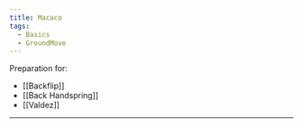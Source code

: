 ```yaml
---
title: Macaco
tags:
  - Basics
  - GroundMove
---
```



Preparation for: 
* [[Backflip]]
* [[Back Handspring]]
* [[Valdez]]


---